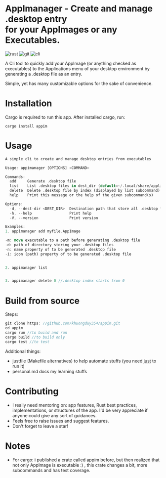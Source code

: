 # AppImanager - Create and manage .desktop entry <br> for your AppImages or any Executables.    
![rust](https://img.shields.io/badge/Rust-000000?style=for-the-badge&logo=rust&logoColor=white)
![git](https://img.shields.io/badge/GIT-E44C30?style=for-the-badge&logo=git&logoColor=white)
![cli](https://img.shields.io/badge/GNU%20Bash-4EAA25?style=for-the-badge&logo=GNU%20Bash&logoColor=white)

A Cli tool to quickly add your AppImage (or anything checked as executables) to the Applications menu of your desktop environment
by generating a .desktop file as an entry.

Simple, yet has many customizable options for the sake of convenience.


# Installation  
Cargo is required to run this app. After installed cargo, run: 

`cargo install appim`

# Usage 
```rust 
A simple cli to create and manage desktop entries from executables

Usage: appimanager [OPTIONS] <COMMAND>

Commands:
  add     Generate .desktop file
  list    List .desktop files in dest_dir (default=~/.local/share/applications)
  delete  Delete .desktop file by index (displayed by list subcommand)
  help    Print this message or the help of the given subcommand(s)

Options:
  -d, --dest-dir <DEST_DIR>  Destination path that store all .desktop files [default: ~/.local/share/applications]
  -h, --help                 Print help
  -V, --version              Print version

Examples: 
1. appimanager add myfile.AppImage 

-m: move executable to a path before generating .desktop file   
-d: path of directory storing your .desktop files
-n: name property of to be generated .desktop file 
-i: icon (path) property of to be generated .desktop file 
 

2. appimanager list 


3. appimanager delete 0 //.desktop index starts from 0 

```
# Build from source   
Steps: 
```rust
git clone https: //github.com/khuongduy354/appim.git 
cd appim  
cargo run //to build and run 
cargo build //to build only
cargo test //to test
``` 
Additional things:
- justfile (Makefile alternatives) to help automate stuffs (you need [just](https://crates.io/crates/just) to run it)  
- personal.md docs my learning stuffs

# Contributing 
- I really need mentoring on: app features, Rust best practices, implementations, or structures of the app.
I'd be very appreciate if anyone could give any sort of guidances. 
- Feels free to raise issues and suggest features.  
- Don't forget to leave a star!

# Notes 
- For cargo: i published a crate called appim before, but then realized that not only AppImage is executable :) , this crate changes a bit, more subcommands and has test coverage.



